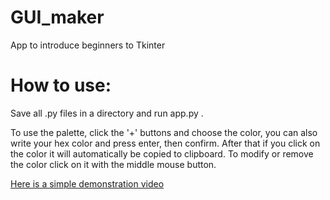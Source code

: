 # GUI_maker
App to introduce beginners to Tkinter

# How to use:
Save all .py files in a directory and run app.py .

To use the palette, click the '+' buttons and choose the color, you can also write your hex color and press enter, then confirm. After that if you click on the color it will automatically be copied to clipboard. To modify or remove the color click on it with the middle mouse button.

[Here is a simple demonstration video](simple_demonstration.mov)

